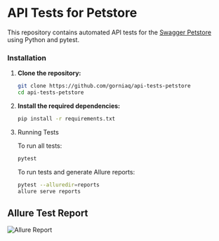 # API Tests for Petstore

This repository contains automated API tests for the [Swagger Petstore](https://petstore.swagger.io) using Python and pytest.

### Installation

1. **Clone the repository:**
   ```bash
   git clone https://github.com/gorniaq/api-tests-petstore
   cd api-tests-petstore
   
2. **Install the required dependencies:**
   ```bash
   pip install -r requirements.txt

3. Running Tests

   To run all tests:
      ```bash
      pytest
      ```
   To run tests and generate Allure reports:
      ```bash
      pytest --alluredir=reports
      allure serve reports
      ```


## Allure Test Report
![Allure Report](https://i.imgur.com/gy8vEGw.png)
